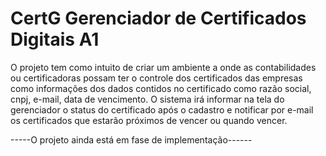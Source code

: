 # CertG Gerenciador de Certificados Digitais A1
O projeto tem como intuito de criar um ambiente a onde as contabilidades ou certificadoras 
possam ter o controle dos certificados das empresas como informações dos dados contidos no certificado 
como razão social, cnpj, e-mail, data de vencimento. 
O sistema irá informar na tela do gerenciador o status do certificado após o cadastro e notificar por e-mail os certificados que estarão próximos de vencer ou quando vencer. 

-----O projeto ainda está em fase de implementação------
